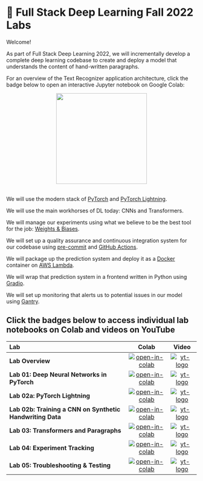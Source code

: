 # 🥞 Full Stack Deep Learning Fall 2022 Labs

Welcome!

As part of Full Stack Deep Learning 2022, we will incrementally develop a complete deep learning codebase to create and deploy a model that understands the content of hand-written paragraphs.

For an overview of the Text Recognizer application architecture, click the badge below to open an interactive Jupyter notebook on Google Colab:

<div align="center">
  <a href="http://fsdl.me/2022-overview"> <img src=https://colab.research.google.com/assets/colab-badge.svg width=240> </a>
</div> <br>

We will use the modern stack of [PyTorch](https://pytorch.org/) and [PyTorch Lightning](https://www.pytorchlightning.ai/).

We will use the main workhorses of DL today: CNNs and Transformers.

We will manage our experiments using what we believe to be the best tool for the job: [Weights & Biases](https://docs.wandb.ai/).

We will set up a quality assurance and continuous integration system for our codebase using [pre-commit](https://pre-commit.com/) and [GitHub Actions](https://docs.github.com/en/actions).

We will package up the prediction system and deploy it as a [Docker](https://docs.docker.com/) container on [AWS Lambda](https://aws.amazon.com/lambda/).

We will wrap that prediction system in a frontend written in Python using [Gradio](https://gradio.app/docs).

We will set up monitoring that alerts us to potential issues in our model using [Gantry](https://gantry.io/).

## Click the badges below to access individual lab notebooks on Colab and videos on YouTube

| Lab                                                       | Colab                                            | Video                                                 |
| :--                                                       | :---:                                            | :---:                                                 |
| **Lab Overview**                                          | [![open-in-colab]](https://fsdl.me/lab00-colab)  | [![yt-logo]](https://fsdl.me/2022-lab-overview-video) |
| **Lab 01: Deep Neural Networks in PyTorch**               | [![open-in-colab]](https://fsdl.me/lab01-colab)  | [![yt-logo]](https://fsdl.me/2022-lab-01-video)       |
| **Lab 02a: PyTorch Lightning**                            | [![open-in-colab]](https://fsdl.me/lab02a-colab) | [![yt-logo]](https://fsdl.me/2022-lab-02-video)       |
| **Lab 02b: Training a CNN on Synthetic Handwriting Data** | [![open-in-colab]](https://fsdl.me/lab02b-colab) | [![yt-logo]](https://fsdl.me/2022-lab-02-video)       |
| **Lab 03: Transformers and Paragraphs**                   | [![open-in-colab]](https://fsdl.me/lab03-colab)  | [![yt-logo]](https://fsdl.me/2022-lab-03-video)       |
| **Lab 04: Experiment Tracking**                           | [![open-in-colab]](https://fsdl.me/lab04-colab)  | [![yt-logo]](https://fsdl.me/2022-lab-04-video)       |
| **Lab 05: Troubleshooting & Testing**                     | [![open-in-colab]](https://fsdl.me/lab05-colab)  | [![yt-logo]](https://fsdl.me/2022-lab-05-video)       |

[yt-logo]: https://fsdl.me/yt-logo-badge
[open-in-colab]: https://colab.research.google.com/assets/colab-badge.svg
